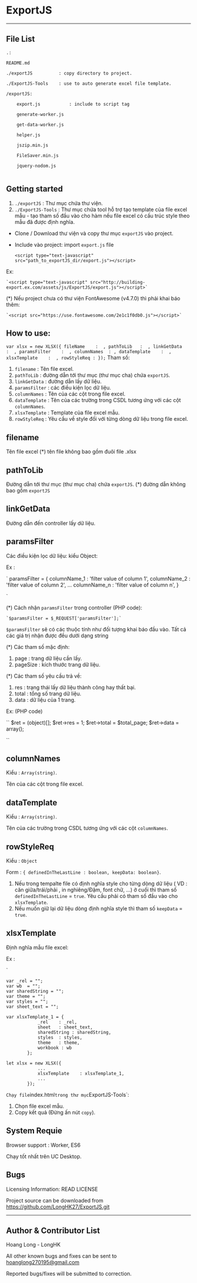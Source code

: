 # ExportJS
----------
File List
---------
```
.:

README.md

./exportJS          : copy directory to project.

./ExportJS-Tools    : use to auto generate excel file template.

```
```
/exportJS:

    export.js           : include to script tag

    generate-worker.js

    get-data-worker.js

    helper.js

    jszip.min.js

    FileSaver.min.js

    jquery-nodom.js
    
```

Getting started
---------------
1. `./exportJS`         : Thư mục chứa thư viện.
2. `./ExportJS-Tools`   : Thư mục chứa tool hỗ trợ tạo template của file excel mẫu - tạo tham số đầu vào cho hàm nếu file excel có cấu trúc style theo mẫu đã được định nghĩa.

+ Clone / Download thư viện và copy thư mục `exportJS` vào project.

+ Include vào project: import `export.js` file

    `<script type="text-javascript" src="path_to_exportJS_dir/export.js"></script>`
    
Ex:
    
    `<script type="text-javascript" src="http://building-export.ex.com/assets/js/ExportJS/export.js"></script>`
    
(*) Nếu project chưa có thư viện FontAwesome (v4.7.0) thì phải khai báo thêm:

    `<script src="https://use.fontawesome.com/2e1c1f0db0.js"></script>`
    
How to use:
--------------------------------------------------------------------------------------
`
var xlsx = new XLSX({
    			fileName	:  ,
    			pathToLib	:  ,
    			linkGetData 	:  ,
    			paramsFilter 	:  ,
    			columnNames	 : ,
    			dataTemplate 	:  ,
    			xlsxTemplate	:  ,
    			rowStyleReq	:
    		});
`
Tham số:
1. `filename` : Tên file excel.
2. `pathToLib` : đường dẫn tới thư mục (thư mục cha) chứa `exportJS`.
3. `linkGetData` : đường dẫn lấy dữ liệu.
4. `paramsFilter` : các điều kiện lọc dữ liệu.
5. `columnNames` : Tên của các cột trong file excel.
6. `dataTemplate` : Tên của các trường trong CSDL tương ứng với các cột `columnNames`.
7. `xlsxTemplate` : Template của file excel mẫu.
8. `rowStyleReq` : Yêu cầu về style đối với từng dòng dữ liệu trong file excel.


filename
-------------
Tên file excel (*) tên file không bao gồm đuôi file .xlsx

pathToLib
--------------
Đường dẫn tới thư mục (thư mục cha) chứa `exportJS`. (*) đường dẫn không bao gồm `exportJS`

linkGetData
----------------
Đường dẫn đến controller lấy dữ liệu.

paramsFilter
-------------
Các điều kiện lọc dữ liệu: kiểu Object:

Ex :

`
    paramsFilter = {
        columnName_1 : 'filter value of column 1',
        columnName_2 : 'filter value of column 2',
        ...
        columnName_n : 'filter value of column n',
    }

`

(*) Cách nhận `paramsFilter` trong controller (PHP code):

    `$paramsFilter = $_REQUEST['paramsFilter'];`
    
`$paramsFilter` sẽ có các thuộc tính như đối tượng khai báo đầu vào. Tất cả các giá trị nhận được đều dưới dạng string

(*) Các tham số mặc định:
 1. page : trang dữ liệu cần lấy.
 2. pageSize : kích thước trang dữ liệu.
 
 (*) Các tham số yêu cầu trả về:
 1. res : trạng thái lấy dữ liệu thành công hay thất bại.
 2. total : tổng số trang dữ liệu.
 3. data : dữ liệu của 1 trang.
 
 Ex: (PHP code)
 
 ``
            $ret        = (object)[];
            $ret->res   = 1;
            $ret->total = $total_page; 
            $ret->data  = array();
          
 ``

columnNames
--------------
Kiểu : `Array(string)`.

Tên của các cột trong file excel.

dataTemplate
-------------
Kiểu : `Array(string)`.

Tên của các trường trong CSDL tương ứng với các cột `columnNames`.

rowStyleReq
------------

Kiểu : `Object`

Form : `{ definedInTheLastLine : boolean, keepData: boolean}`.

1. Nếu trong tempalte file có định nghĩa style cho từng dòng dữ liệu ( VD : căn giữa/trái/phải , in nghiêng/Đậm, font chữ, ...) ở cuối thì tham số `definedInTheLastLine` = `true`. Yêu cầu phải có tham số đầu vào cho `xlsxTemplate`.
2. Nếu muốn giữ lại dữ liệu dòng định nghĩa style thì tham số `keepData` = `true`.

xlsxTemplate
-------------

Định nghĩa mẫu file excel:

Ex : 

`

    var _rel = "";
    var wb  = "";
    var sharedString = "";
    var theme = "";
    var styles = "";
    var sheet_text = "";
    
    var xlsxTemplate_1 = {
		    	_rel 	: _rel,
		    	sheet  	: sheet_text,
		    	sharedString : sharedString,
		    	styles	: styles,
		    	theme 	: theme,
		    	workbook : wb
		    };
            
    let xlsx = new XLSX({
    			...
    			xlsxTemplate	: xlsxTemplate_1,
                ...
    		});
            
`
Chạy file `index.html` trong thư mục `ExportJS-Tools`:
1. Chọn file excel mẫu.
2. Copy kết quả (Đừng ấn nút `copy`).

System Requie
-------------

Browser support : Worker, ES6

Chạy tốt nhất trên UC Desktop.


Bugs
---

Licensing Information: READ LICENSE

Project source can be downloaded from https://github.com/LongHK27/ExportJS.git

-----------
Author & Contributor List
-----------
Hoang Long - LongHK

All other known bugs and fixes can be sent to hoanglong270195@gmail.com

Reported bugs/fixes will be submitted to correction.
